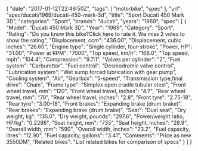 {
    "date": "2017-01-12T22:46:50Z",
    "tags": [
        "motorbike",
        "spec"
    ],
    "url": "spec\/ducati\/1969\/ducati-450-mark-3d",
    "title": "Sport Ducati 450 Mark 3D",
    "categories": "Sport",
    "brands": "ducati",
    "years": "1969",
    "spec": [
        {
            "Model": "Ducati 450 Mark 3D",
            "Year": "1969",
            "Category": "Sport",
            "Rating": "Do you know this bike?Click here to rate it. We miss 2 votes to show the rating",
            "Displacement, ccm": "436.00",
            "Displacement, cubic inches": "26.60",
            "Engine type": "Single cylinder, four-stroke",
            "Power, HP": "31.00",
            "Power at RPM": "7000",
            "Top speed, km\/h": "168.0",
            "Top speed, mph": "104.4",
            "Compression": "9.7:1",
            "Valves per cylinder": "2",
            "Fuel system": "Carburettor",
            "Fuel control": "Desmodromic valve control",
            "Lubrication system": "Wet sump forced lubrication with gear pump",
            "Cooling system": "Air",
            "Gearbox": "5-speed",
            "Transmission type,final drive": "Chain",
            "Frame type": "Simplex open cradle tubular steel",
            "Front wheel travel, mm": "120",
            "Front wheel travel, inches": "4.7",
            "Rear wheel travel, mm": "70",
            "Rear wheel travel, inches": "2.8",
            "Front tyre": "2.75-18",
            "Rear tyre": "3.00-18",
            "Front brakes": "Expanding brake (drum brake)",
            "Rear brakes": "Expanding brake (drum brake)",
            "Seat": "Dual seat",
            "Dry weight, kg": "135.0",
            "Dry weight, pounds": "297.6",
            "Power\/weight ratio, HP\/kg": "0.2296",
            "Seat height, mm": "735",
            "Seat height, inches": "28.9",
            "Overall width, mm": "590",
            "Overall width, inches": "23.2",
            "Fuel capacity, litres": "12.90",
            "Fuel capacity, gallons": "3.41",
            "Comments": "Price as new 3550DM",
            "Related bikes": "List related bikes for comparison of specs"
        }
    ]
}